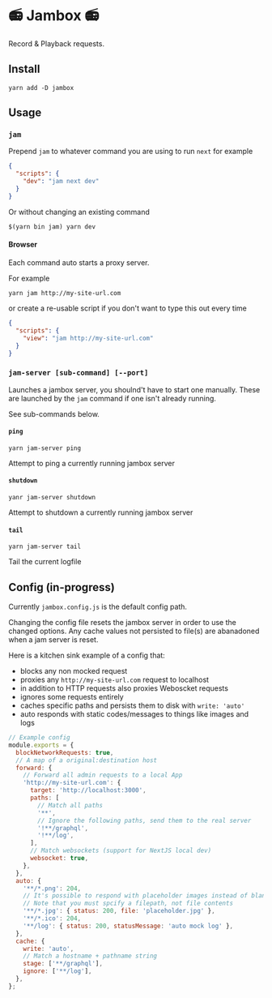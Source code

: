 # :radio: Jambox :radio:

Record & Playback requests.

## Install

```
yarn add -D jambox
```

## Usage

### `jam`

Prepend `jam` to whatever command you are using to run `next` for example

```json
{
  "scripts": {
    "dev": "jam next dev"
  }
}
```

Or without changing an existing command

```
$(yarn bin jam) yarn dev
```

#### Browser

Each command auto starts a proxy server.

For example

```
yarn jam http://my-site-url.com
```

or create a re-usable script if you don't want to type this out every time

```json
{
  "scripts": {
    "view": "jam http://my-site-url.com"
  }
}
```

### `jam-server [sub-command] [--port]`

Launches a jambox server, you shoulnd't have to start one manually. These are
launched by the `jam` command if one isn't already running.

See sub-commands below.

#### `ping`

`yarn jam-server ping`

Attempt to ping a currently running jambox server

#### `shutdown`

`yanr jam-server shutdown`

Attempt to shutdown a currently running jambox server

#### `tail`

`yarn jam-server tail`

Tail the current logfile

## Config (in-progress)

Currently `jambox.config.js` is the default config path.

Changing the config file resets the jambox server in order to use the changed
options. Any cache values not persisted to file(s) are abanadoned when a jam server
is reset.

Here is a kitchen sink example of a config that:

- blocks any non mocked request
- proxies any `http://my-site-url.com` request to localhost
- in addition to HTTP requests also proxies Weboscket requests
- ignores some requests entirely
- caches specific paths and persists them to disk with `write: 'auto'`
- auto responds with static codes/messages to things like images and logs

```javascript
// Example config
module.exports = {
  blockNetworkRequests: true,
  // A map of a original:destination host
  forward: {
    // Forward all admin requests to a local App
    'http://my-site-url.com': {
      target: 'http://localhost:3000',
      paths: [
        // Match all paths
        '**',
        // Ignore the following paths, send them to the real server
        '!**/graphql',
        '!**/log',
      ],
      // Match websockets (support for NextJS local dev)
      websocket: true,
    },
  },
  auto: {
    '**/*.png': 204,
    // It's possible to respond with placeholder images instead of blank/broken 204s
    // Note that you must spcify a filepath, not file contents
    '**/*.jpg': { status: 200, file: 'placeholder.jpg' },
    '**/*.ico': 204,
    '**/log': { status: 200, statusMessage: 'auto mock log' },
  },
  cache: {
    write: 'auto',
    // Match a hostname + pathname string
    stage: ['**/graphql'],
    ignore: ['**/log'],
  },
};
```

